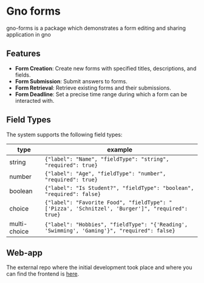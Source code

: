 # Gno forms

gno-forms is a package which demonstrates a form editing and sharing application in gno

## Features
- **Form Creation**: Create new forms with specified titles, descriptions, and fields.
- **Form Submission**: Submit answers to forms.
- **Form Retrieval**: Retrieve existing forms and their submissions.
- **Form Deadline**: Set a precise time range during which a form can be interacted with.

## Field Types
The system supports the following field types:

type|example
-|-
string|`{"label": "Name", "fieldType": "string", "required": true}`
number|`{"label": "Age", "fieldType": "number", "required": true}`
boolean|`{"label": "Is Student?", "fieldType": "boolean", "required": false}`
choice|`{"label": "Favorite Food", "fieldType": "['Pizza', 'Schnitzel', 'Burger']", "required": true}`
multi-choice|`{"label": "Hobbies", "fieldType": "{'Reading', 'Swimming', 'Gaming'}", "required": false}`

## Web-app

The external repo where the initial development took place and where you can find the frontend is [here](https://github.com/agherasie/gno-forms). 